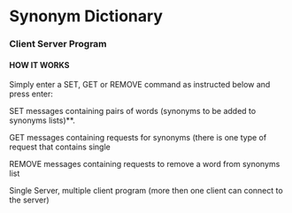 # Synonym Dictionary

### Client Server Program

#### HOW IT WORKS
Simply enter a SET, GET or REMOVE command as instructed below and press enter:

SET messages containing pairs of words (synonyms to be added to synonyms lists)**.

GET messages containing requests for synonyms (there is one type of request that contains single 

REMOVE messages containing requests to remove a word from synonyms list

Single Server, multiple client program (more then one client can connect to the server)